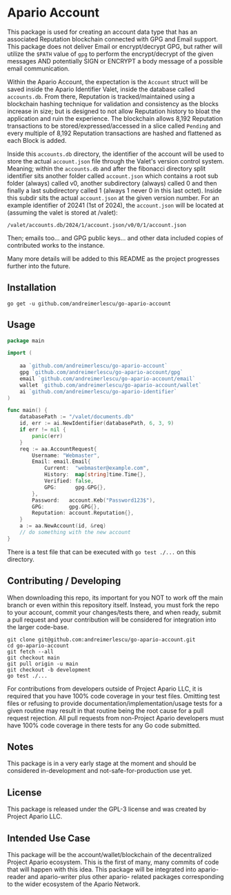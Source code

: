 # Apario Account

This package is used for creating an account data type that has an associated Reputation blockchain connected 
with GPG and Email support. This package does not deliver Email or encrypt/decrypt GPG, but rather will utilize
the `$PATH` value of `gpg` to perform the encrypt/decrypt of the given messages AND potentially SIGN or ENCRYPT a 
body message of a possible email communication.

Within the Apario Account, the expectation is the `Account` struct will be saved inside the Apario Identifier Valet,
inside the database called `accounts.db`. From there, Reputation is tracked/maintained using a blockchain hashing
technique for validation and consistency as the blocks increase in size; but is designed to not allow Reputation 
history to bloat the application and ruin the experience. The blockchain allows 8,192 Reputation transactions to be 
stored/expressed/accessed in a slice called `Pending` and every multiple of 8,192 Reputation transactions are 
hashed and flattened as each Block is added. 

Inside this `accounts.db` directory, the identifier of the account will be used to store the actual `account.json`
file through the Valet's version control system. Meaning; within the `accounts.db` and after the fibonacci directory
split identifier sits another folder called `account.json` which contains a root sub folder (always) called v0, 
another subdirectory (always) called 0 and then finally a last subdirectory called 1 (always 1 never 0 in this last 
octet). Inside this subdir sits the actual `account.json` at the given version number. For an example identifier of 
20241 (1st of 2024), the `account.json` will be located at (assuming the valet is stored at /valet): 

```shell
/valet/accounts.db/2024/1/account.json/v0/0/1/account.json
```

Then; emails too... and GPG public keys... and other data included copies of contributed works to the instance.

Many more details will be added to this README as the project progresses further into the future.

## Installation 

```shell
go get -u github.com/andreimerlescu/go-apario-account
```

## Usage

```go
package main

import (
	
	aa `github.com/andreimerlescu/go-apario-account`
	gpg `github.com/andreimerlescu/go-apario-account/gpg`
	email `github.com/andreimerlescu/go-apario-account/email`
	wallet `github.com/andreimerlescu/go-apario-account/wallet`
	ai `github.com/andreimerlescu/go-apario-identifier`
)

func main() {
	databasePath := "/valet/documents.db"
	id, err := ai.NewIdentifier(databasePath, 6, 3, 9)
	if err != nil {
		panic(err)
    }
	req := aa.AccountRequest{
		Username: "Webmaster",
		Email: email.Email{
			Current:  "webmaster@example.com",
			History:  map[string]time.Time{},
			Verified: false,
			GPG:      gpg.GPG{},
		},
		Password:   account.Keb("Password123$"),
		GPG:        gpg.GPG{},
		Reputation: account.Reputation{},
	}
	a := aa.NewAccount(id, &req)
	// do something with the new account
}

```

There is a test file that can be executed with `go test ./...` on this directory.

## Contributing / Developing

When downloading this repo, its important for you NOT to work off the main branch or even within this repository
itself. Instead, you must fork the repo to your account, commit your changes/tests there, and when ready, submit a 
pull request and your contribution will be considered for integration into the larger code-base. 

```shell
git clone git@github.com:andreimerlescu/go-apario-account.git
cd go-apario-account
git fetch --all
git checkout main
git pull origin -u main
git checkout -b development
go test ./...
```

For contributions from developers outside of Project Apario LLC, it is required that you have 100% code coverage in
your test files. Omitting test files or refusing to provide documentation/implementation/usage tests for a given
routine may result in that routine being the root cause for a pull request rejection. All pull requests from 
non-Project Apario developers must have 100% code coverage in there tests for any Go code submitted.

## Notes

This package is in a very early stage at the moment and should be considered in-development and not-safe-for-production
use yet. 

## License

This package is released under the GPL-3 license and was created by Project Apario LLC. 

## Intended Use Case

This package will be the account/wallet/blockchain of the decentralized Project Apario ecosystem. This is the first of
many, many commits of code that will happen with this idea. This package will be integrated into apario-reader and 
apario-writer plus other apario- related packages corresponding to the wider ecosystem of the Apario Network.
